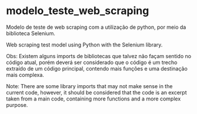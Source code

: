 # modelo_teste_web_scraping
Modelo de teste de web scraping com a utilização de python, por meio da biblioteca Selenium.

Web scraping test model using Python with the Selenium library.

Obs: Existem alguns imports de bibliotecas que talvez não façam sentido no código atual, porém deverá ser considerado que o código é um trecho extraído de um código principal, contendo mais funções e uma destinação mais complexa.

Note: There are some library imports that may not make sense in the current code, however, it should be considered that the code is an excerpt taken from a main code, containing more functions and a more complex purpose.
